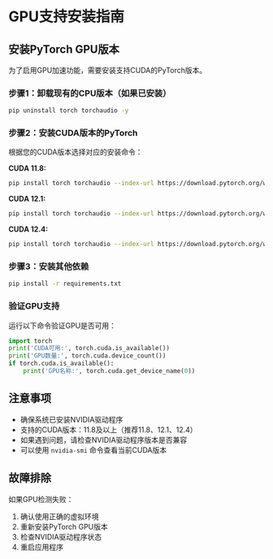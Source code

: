 # GPU支持安装指南

## 安装PyTorch GPU版本

为了启用GPU加速功能，需要安装支持CUDA的PyTorch版本。

### 步骤1：卸载现有的CPU版本（如果已安装）
```bash
pip uninstall torch torchaudio -y
```

### 步骤2：安装CUDA版本的PyTorch

根据您的CUDA版本选择对应的安装命令：

**CUDA 11.8:**
```bash
pip install torch torchaudio --index-url https://download.pytorch.org/whl/cu118
```

**CUDA 12.1:**
```bash
pip install torch torchaudio --index-url https://download.pytorch.org/whl/cu121
```

**CUDA 12.4:**
```bash
pip install torch torchaudio --index-url https://download.pytorch.org/whl/cu124
```

### 步骤3：安装其他依赖
```bash
pip install -r requirements.txt
```

### 验证GPU支持
运行以下命令验证GPU是否可用：
```python
import torch
print('CUDA可用:', torch.cuda.is_available())
print('GPU数量:', torch.cuda.device_count())
if torch.cuda.is_available():
    print('GPU名称:', torch.cuda.get_device_name(0))
```

## 注意事项

- 确保系统已安装NVIDIA驱动程序
- 支持的CUDA版本：11.8及以上（推荐11.8、12.1、12.4）
- 如果遇到问题，请检查NVIDIA驱动程序版本是否兼容
- 可以使用 `nvidia-smi` 命令查看当前CUDA版本

## 故障排除

如果GPU检测失败：
1. 确认使用正确的虚拟环境
2. 重新安装PyTorch GPU版本
3. 检查NVIDIA驱动程序状态
4. 重启应用程序